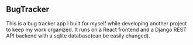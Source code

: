 ## BugTracker

This is a bug tracker app I built for myself while developing another project to keep my work organized. It runs on a React frontend and a Django REST API backend with a sqlite database(can be easily changed). 
